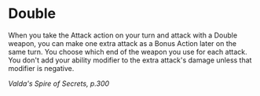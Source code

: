 # Double
When you take the Attack action on your turn and attack with a Double weapon, you can make one extra attack as a Bonus Action later on the same turn. You choose which end of the weapon you use for each attack. You don't add your ability modifier to the extra attack's damage unless that modifier is negative.

*Valda's Spire of Secrets, p.300*